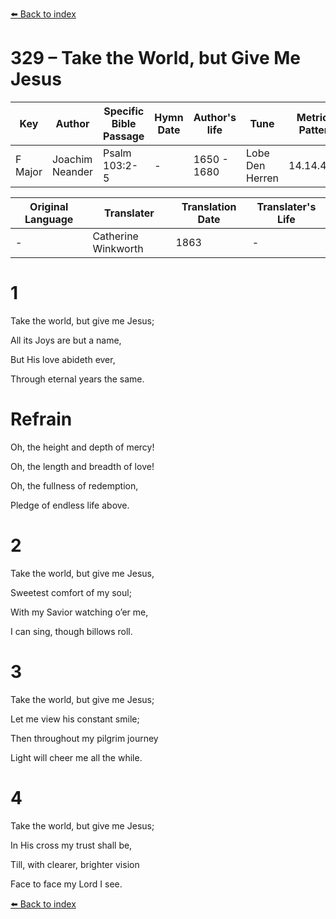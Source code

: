 [⬅️ Back to index](../README.md)

# 329 – Take the World, but Give Me Jesus

Key | Author   | Specific Bible Passage     |Hymn Date |Author's life |Tune |Metrical Pattern   |Composer/Source                                                                                        
-- | --------- | ---------------------------|----------|--------------|-----|-------------------|-------------   
F Major  | Joachim Neander      | Psalm 103:2-5 | -  | 1650 - 1680 | Lobe Den Herren | 14.14.4.7.8 | Chorale Book for England, 1863 

Original Language | Translater | Translation Date   | Translater's Life     
----------------- | --------- | --------------------|-------------   
\-  | Catherine Winkworth      | 1863 | -  | 1827 - 1878 



# 1

Take the world, but give me Jesus;

All its Joys are but a name,

But His love abideth ever,

Through eternal years the same.



# Refrain

Oh, the height and depth of mercy!

Oh, the length and breadth of love!

Oh, the fullness of redemption,

Pledge of endless life above.



# 2

Take the world, but give me Jesus,

Sweetest comfort of my soul;

With my Savior watching o’er me,

I can sing, though billows roll.



# 3

Take the world, but give me Jesus;

Let me view his constant smile;

Then throughout my pilgrim journey

Light will cheer me all the while.



# 4

Take the world, but give me Jesus;

In His cross my trust shall be,

Till, with clearer, brighter vision

Face to face my Lord I see.

[⬅️ Back to index](../README.md)
